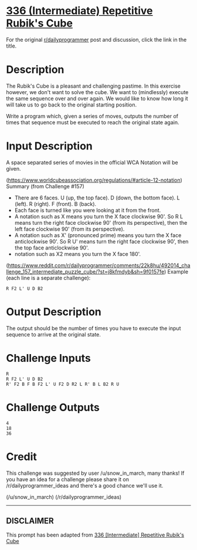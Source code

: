 # [336 (Intermediate) Repetitive Rubik's Cube](https://www.reddit.com/r/dailyprogrammer/comments/776lcz/20171018_challenge_336_intermediate_repetitive/)

For the original [r/dailyprogrammer](https://www.reddit.com/r/dailyprogrammer/) post and discussion, click the link in the title.

# Description
The Rubik's Cube is a pleasant and challenging pastime. In this exercise however, we don't want to solve the cube. We want to (mindlessly) execute the same sequence over and over again. We would like to know how long it will take us to go back to the original starting position.

Write a program which, given a series of moves, outputs the number of times that sequence must be executed to reach the original state again.

# Input Description
A space separated series of movies in the official WCA Notation will be given.

(https://www.worldcubeassociation.org/regulations/#article-12-notation)
Summary (from Challenge #157)
* There are 6 faces. U (up, the top face). D (down, the bottom face). L (left). R (right). F (front). B (back).
* Each face is turned like you were looking at it from the front.
* A notation such as X means you turn the X face clockwise 90'. So R L means turn the right face clockwise 90' (from its perspective), then the left face clockwise 90' (from its perspective).
* A notation such as X' (pronounced prime) means you turn the X face anticlockwise 90'. So R U' means turn the right face clockwise 90', then the top face anticlockwise 90'.
* notation such as X2 means you turn the X face 180'.

(https://www.reddit.com/r/dailyprogrammer/comments/22k8hu/492014_challenge_157_intermediate_puzzle_cube/?st=j8kfmdyb&sh=9f0157fe)
Example (each line is a separate challenge):


```
R F2 L' U D B2
```
# Output Description
The output should be the number of times you have to execute the input sequence to arrive at the original state.

# Challenge Inputs

```
R
R F2 L' U D B2
R' F2 B F B F2 L' U F2 D R2 L R' B L B2 R U
```
# Challenge Outputs

```
4
18
36
```
# Credit
This challenge was suggested by user /u/snow_in_march, many thanks! If you have an idea for a challenge please share it on /r/dailyprogrammer_ideas and there's a good chance we'll use it. 

(/u/snow_in_march)
(/r/dailyprogrammer_ideas)

----
## **DISCLAIMER**
This prompt has been adapted from [336 [Intermediate] Repetitive Rubik's Cube](https://www.reddit.com/r/dailyprogrammer/comments/776lcz/20171018_challenge_336_intermediate_repetitive/
)
